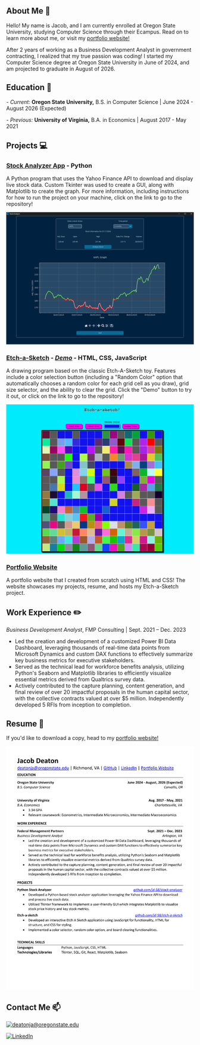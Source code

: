 ## About Me 👋

Hello! My name is Jacob, and I am currently enrolled at Oregon State University, studying Computer Science through their Ecampus. Read on to learn more about me, or visit my [portfolio website!](https://www.jacob-deaton.com/)


After 2 years of working as a Business Development Analyst in government contracting, I realized that my true passion was coding! I started my Computer Science degree at Oregon State University in June of 2024, and am projected to graduate in August of 2026.

## Education 📖
_- Current:_ **Oregon State University,** B.S. in Computer Science | June 2024 - August 2026 (Expected)

_- Previous:_ **University of Virginia,** B.A. in Economics | August 2017 - May 2021

## Projects 💻
### **[Stock Analyzer App](https://github.com/jd-58/stock-analyzer)** - Python
A Python program that uses the Yahoo Finance API to download and display live stock data. Custom Tkinter was used to create a GUI, along with Matplotlib to create the graph. For more information, including instructions for how to run the project on your machine, click on the link to go to the repository!

![A screenshot of the stock analyzer app. It shows the 6 month price history of AAPL](images/stock-analyzer-aapl-6mo.png)



### **[Etch-a-Sketch](https://github.com/jd-58/etch-a-sketch)** - _[Demo](https://www.jacob-deaton.com/etch-a-sketch.html)_ - HTML, CSS, JavaScript
A drawing program based on the classic Etch-A-Sketch toy. Features include a color selection button (including a "Random Color" option that automatically chooses a random color for each grid cell as you draw), grid size selector, and the ability to clear the grid. Click the "Demo" button to try it out, or click on the link to go to the repository! 

![A screenshot of the etch-a-sketch program](images/etch-a-sketch.png)

### **[Portfolio Website](https://www.jacob-deaton.com/)** 
A portfolio website that I created from scratch using HTML and CSS! The website showcases my projects, resume, and hosts my Etch-a-Sketch project.

## Work Experience ✏️
_Business Development Analyst_, FMP Consulting | Sept. 2021 – Dec. 2023

- Led the creation and development of a customized Power BI Data Dashboard, leveraging thousands of real-time data points from Microsoft Dynamics and custom DAX functions to effectively summarize key business metrics for executive stakeholders.
- Served as the technical lead for workforce benefits analysis, utilizing Python's Seaborn and Matplotlib libraries to efficiently visualize essential metrics derived from Qualtrics survey data.
- Actively contributed to the capture planning, content generation, and final review of over 20 impactful proposals in the human capital sector, with the collective contracts valued at over $5 million. Independently developed 5 RFIs from inception to completion.


## Resume 📝
If you'd like to download a copy, head to my [portfolio website!](https://www.jacob-deaton.com/index.html#resume)

![A picture of Jacob Deaton's resume](images/jd-resume-image.png)

## Contact Me 📫
<a href="mailto:deatonja@oregonstate.edu">![deatonja@oregonstate.edu](https://img.shields.io/badge/Gmail-D14836?style=for-the-badge&logo=gmail&logoColor=white)</a>

<a href="https://www.linkedin.com/in/jacob-deaton-45a02b171/">![LinkedIn](https://img.shields.io/badge/LinkedIn-0077B5?style=for-the-badge&logo=linkedin&logoColor=white)</a>


<!--
**jd-58/jd-58** is a ✨ _special_ ✨ repository because its `README.md` (this file) appears on your GitHub profile.

Here are some ideas to get you started:

- 🔭 I’m currently working on ...
- 🌱 I’m currently learning ...
- 👯 I’m looking to collaborate on ...
- 🤔 I’m looking for help with ...
- 💬 Ask me about ...
- 📫 How to reach me: ...
- 😄 Pronouns: ...
- ⚡ Fun fact: ...
-->
